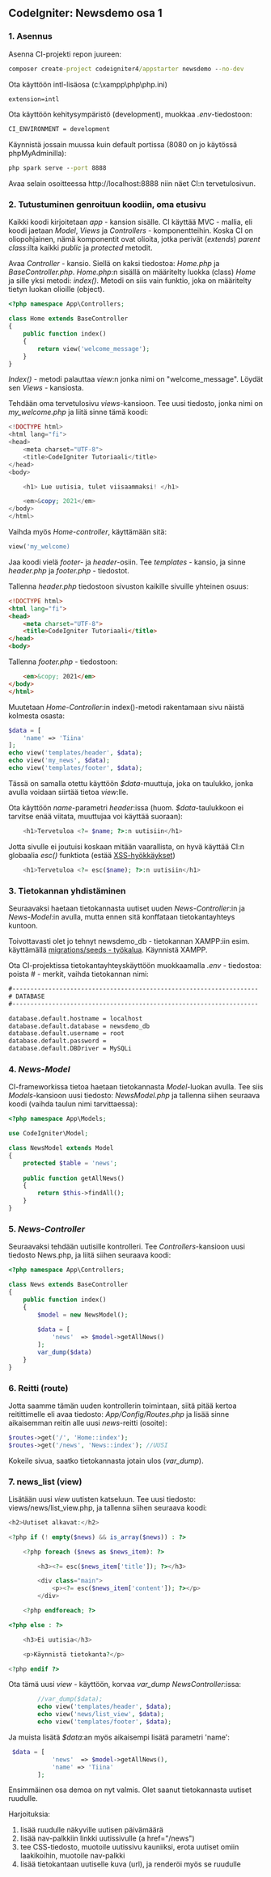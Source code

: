 ## CodeIgniter: Newsdemo osa 1
### 1. Asennus

Asenna CI-projekti repon juureen:

```cmd
composer create-project codeigniter4/appstarter newsdemo --no-dev
```

Ota käyttöön intl-lisäosa (c:\xampp\php\php.ini)

```cmd
extension=intl
```

Ota käyttöön kehitysympäristö (development), muokkaa *.env*-tiedostoon:

```cmd
CI_ENVIRONMENT = development
```

Käynnistä jossain muussa kuin default portissa (8080 on jo käytössä phpMyAdminilla):

```cmd
php spark serve --port 8888
```

Avaa selain osoitteessa http://localhost:8888 niin näet CI:n tervetulosivun.

### 2. Tutustuminen genroituun koodiin, oma etusivu

Kaikki koodi kirjoitetaan *app* - kansion sisälle. CI käyttää MVC - mallia, eli koodi jaetaan *Model*, *Views* ja *Controllers* - komponentteihin. Koska CI on oliopohjainen, nämä komponentit ovat olioita, jotka perivät (*extends*) *parent class*:ilta kaikki *public* ja *protected* metodit.

Avaa *Controller* - kansio. Siellä on kaksi tiedostoa: *Home.php* ja *BaseController.php*. *Home.php*:n sisällä on määritelty luokka (class) *Home* ja sille yksi metodi: *index()*. Metodi on siis vain funktio, joka on määritelty tietyn luokan olioille (object).

```php
<?php namespace App\Controllers;

class Home extends BaseController
{
    public function index()
    {
        return view('welcome_message');
    }
}
```

*Index()* - metodi palauttaa *view*:n jonka nimi on "welcome_message". Löydät sen *Views* - kansiosta.

Tehdään oma tervetulosivu *views*-kansioon. Tee uusi tiedosto, jonka nimi on *my_welcome.php* ja liitä sinne tämä koodi:

```php
<!DOCTYPE html>
<html lang="fi">
<head>
    <meta charset="UTF-8">
    <title>CodeIgniter Tutoriaali</title>
</head>
<body>

    <h1> Lue uutisia, tulet viisaammaksi! </h1>

    <em>&copy; 2021</em>
</body>
</html>
```

Vaihda myös *Home-controller*, käyttämään sitä:

```php
view('my_welcome)
```

Jaa koodi vielä *footer*- ja *header*-osiin. Tee *templates* - kansio, ja sinne *header.php* ja *footer.php* - tiedostot.

Tallenna *header.php* tiedostoon sivuston kaikille sivuille yhteinen osuus:

```html
<!DOCTYPE html>
<html lang="fi">
<head>
    <meta charset="UTF-8">
    <title>CodeIgniter Tutoriaali</title>
</head>
<body>
```

Tallenna *footer.php* - tiedostoon:

```html
    <em>&copy; 2021</em>
</body>
</html>
```

Muutetaan *Home-Controller*:in index()-metodi rakentamaan sivu näistä kolmesta osasta:

```php
$data = [        
    'name' => 'Tiina'
];
echo view('templates/header', $data);
echo view('my_news', $data);
echo view('templates/footer', $data);
```

Tässä on samalla otettu käyttöön *$data*-muuttuja, joka on taulukko, jonka avulla voidaan siirtää tietoa *view*:lle. 

Ota käyttöön *name*-parametri *header*:issa (huom. *$data*-taulukkoon ei tarvitse enää viitata, muuttujaa voi käyttää suoraan):

```php
    <h1>Tervetuloa <?= $name; ?>:n uutisiin</h1>
```

Jotta sivulle ei joutuisi koskaan mitään vaarallista, on hyvä käyttää CI:n globaalia *esc()* funktiota (estää [XSS-hyökkäykset](https://fi.wikipedia.org/wiki/Cross-site_scripting))

```php
    <h1>Tervetuloa <?= esc($name); ?>:n uutisiin</h1>
```

### 3. Tietokannan yhdistäminen

Seuraavaksi haetaan tietokannasta uutiset uuden *News-Controller*:in ja *News-Model*:in avulla, mutta ennen sitä konffataan tietokantayhteys kuntoon.

Toivottavasti olet jo tehnyt newsdemo_db - tietokannan XAMPP:iin esim. käyttämällä [migrations/seeds - työkalua](../tietokannat/migrations_php.html). Käynnistä XAMPP.

Ota CI-projektissa tietokantayhteyskäyttöön muokkaamalla *.env* - tiedostoa: poista # - merkit, vaihda tietokannan nimi:

```cmd
#--------------------------------------------------------------------
# DATABASE
#--------------------------------------------------------------------

database.default.hostname = localhost
database.default.database = newsdemo_db
database.default.username = root
database.default.password = 
database.default.DBDriver = MySQLi
```

### 4. *News-Model*

CI-frameworkissa tietoa haetaan tietokannasta *Model*-luokan avulla. Tee siis *Models*-kansioon uusi tiedosto: *NewsModel.php* ja tallenna siihen seuraava koodi (vaihda taulun nimi tarvittaessa):

```php
<?php namespace App\Models;

use CodeIgniter\Model;

class NewsModel extends Model
{
    protected $table = 'news';
    
    public function getAllNews()
    {      
        return $this->findAll();
    }
}
```

### 5. *News-Controller*

Seuraavaksi tehdään uutisille kontrolleri. Tee *Controllers*-kansioon uusi tiedosto News.php, ja liitä siihen seuraava koodi:

```php
<?php namespace App\Controllers;

class News extends BaseController
{
    public function index()
    {
        $model = new NewsModel();
    
        $data = [
            'news'  => $model->getAllNews()
        ];
        var_dump($data)
    }
}
```

### 6. Reitti (route)

Jotta saamme tämän uuden kontrollerin toimintaan, siitä pitää kertoa reitittimelle eli avaa tiedosto: *App/Config/Routes.php* ja lisää sinne aikaisemman reitin alle uusi *news*-reitti (osoite):

```php
$routes->get('/', 'Home::index');  
$routes->get('/news', 'News::index'); //UUSI
```

Kokeile sivua, saatko tietokannasta jotain ulos (*var_dump*).

### 7. news_list (view)

Lisätään uusi *view* uutisten katseluun. Tee uusi tiedosto: views/news/list_view.php, ja tallenna siihen seuraava koodi:

```php
<h2>Uutiset alkavat:</h2>

<?php if (! empty($news) && is_array($news)) : ?>

    <?php foreach ($news as $news_item): ?>

        <h3><?= esc($news_item['title']); ?></h3>

        <div class="main">
            <p><?= esc($news_item['content']); ?></p>
        </div>

    <?php endforeach; ?>

<?php else : ?>

    <h3>Ei uutisia</h3>

    <p>Käynnistä tietokanta?</p>

<?php endif ?>
```

Ota tämä uusi *view* - käyttöön, korvaa *var_dump* *NewsController*:issa:

```php
        //var_dump($data);
        echo view('templates/header', $data);
        echo view('news/list_view', $data);
        echo view('templates/footer', $data);
```

Ja muista lisätä *$data*:an myös aikaisempi lisätä parametri 'name':

```php
 $data = [
            'news'  => $model->getAllNews(),
            'name' => 'Tiina'
        ];
```

Ensimmäinen osa demoa on nyt valmis. Olet saanut tietokannasta uutiset ruudulle.

Harjoituksia:

1) lisää ruudulle näkyville uutisen päivämäärä
2) lisää nav-palkkiin linkki uutissivulle (a href="/news")
3) tee CSS-tiedosto, muotoile uutissivu kauniiksi, erota uutiset omiin laakikoihin, muotoile nav-palkki
4) lisää tietokantaan uutiselle kuva (url), ja renderöi myös se ruudulle
